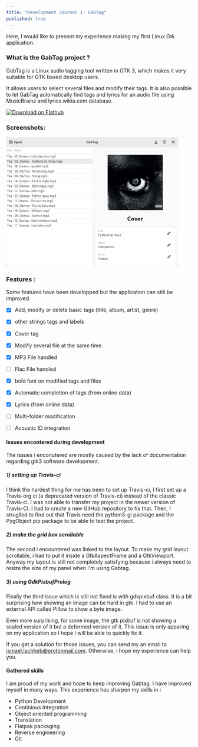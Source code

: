 ```yaml
---
title: "Development Journal 1: GabTag"
published: true
---
```


Here, I would like to present my experience making my first Linux Gtk application.

### What is the GabTag project ?


GabTag is a Linux audio tagging tool written in GTK 3, which makes it very suitable for GTK based desktop users.

It allows users to select several files and modify their tags. It is also possible to let GabTag automatically find tags and lyrics for an audio file using MusicBrainz and lyrics.wikia.com database.

<a href='https://flathub.org/apps/details/com.github.lachhebo.Gabtag'><img width='240' alt='Download on Flathub' src='https://flathub.org/assets/badges/flathub-badge-en.png'/></a>


### Screenshots:


<img height="350" src="https://raw.githubusercontent.com/lachhebo/GabTag/screenshots/Gabtag_v13_2.png" />


### Features :

Some features have been developped but the application can still be improved.

- [x] Add, modify or delete basic tags (title, album, artist, genre)
- [x] other strings tags and labels
- [x] Cover tag
- [x] Modify several file at the same time.
- [x] MP3  File handled
- [ ] Flac File handled
- [x] bold font on modified tags and files
- [x] Automatic completion of tags (from online data)
- [x] Lyrics (from online data)
- [ ] Multi-folder modification
- [ ] Acoustic ID integration 


#### Issues encontered during development

The issues i enconutered are mostly caused by the lack of documentation regarding gtk3 software development.

##### 1) setting up Travis-ci

I think the hardest thing for me has been to set up Travis-ci, I first set up a Travis-org ci (a deprecated version of Travis-ci) instead of the classic Travis-ci. I was not able to transfer my project in the newer version of Travis-CI. I had to create a new GitHub repository to fix that. Then, I struglled to find out that Travis need the python3-gi package and the PygObject pip package to be able to test the project.

##### 2) make the grid box scrollable

The second i encountered was linked to the layout. To make my grid layout scrollable, i had to put it inside a GtkAspectFrame and a GtkViewport. Anyway my layout is still not completely satisfying because i always need to resize the size of my panel when i'm using Gabtag.

##### 3) using GdkPixbufProlog

Finally the third issue which is still not fixed is with gdkpixbuf class. It is a bit surprising how showing an image can be hard in gtk. I had to use an external API called Pillow to show a byte image.

Even more surprising, for some image, the gtk pixbuf is not showing a scaled version of it but a deformed version of it. This issue is only apparing on my application so I hope I will be able to quickly fix it.


If you get a solution for those issues, you can send my an email to ismael.lachheb@protonmail.com. Otherwise, i hope my experience can help you.

#### Gathered skills 

I am proud of my work and hope to keep improving Gabtag. I have improved myself in many ways. This experience has sharpen my skills in :

- Python Development 
- Continious Integration
- Object oriented programming
- Translation 
- Flatpak packaging
- Reverse engineering 
- Git 


